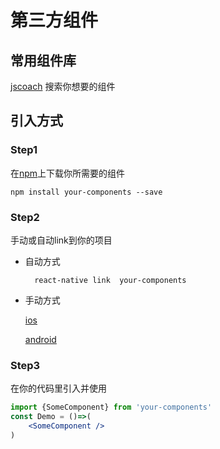 # 第三方组件

## 常用组件库

[jscoach](https://js.coach/react-native) 搜索你想要的组件


## 引入方式

### Step1

在[npm](https://www.npmjs.com)上下载你所需要的组件

    npm install your-components --save

### Step2

手动或自动link到你的项目

* 自动方式

        react-native link  your-components

* 手动方式

    [ios](https://facebook.github.io/react-native/docs/linking-libraries-ios.html#manual-linking)

    [android](https://www.npmjs.com/package/react-native-fs#usage-android)

### Step3

在你的代码里引入并使用

```jsx
import {SomeComponent} from 'your-components'
const Demo = ()=>(
    <SomeComponent />
)
```
